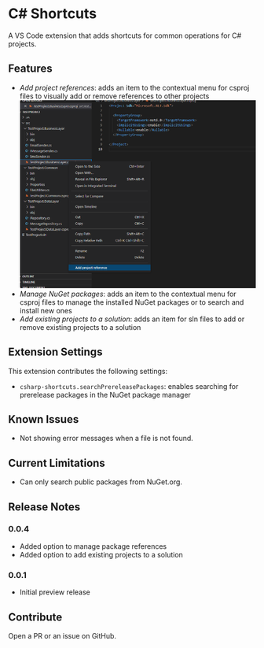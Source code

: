 # C# Shortcuts
A VS Code extension that adds shortcuts for common operations for C# projects.

## Features

- _Add project references_: adds an item to the contextual menu for csproj files to visually add or remove references to other projects
![add project reference](images/add-project-reference-context-menu.png)
- _Manage NuGet packages_: adds an item to the contextual menu for csproj files to manage the installed NuGet packages or to search and install new ones
- _Add existing projects to a solution_: adds an item for sln files to add or remove existing projects to a solution

## Extension Settings

This extension contributes the following settings:

- `csharp-shortcuts.searchPrereleasePackages`: enables searching for prerelease packages in the NuGet package manager

## Known Issues

- Not showing error messages when a file is not found.

## Current Limitations

- Can only search public packages from NuGet.org.

## Release Notes

### 0.0.4

- Added option to manage package references
- Added option to add existing projects to a solution

### 0.0.1

- Initial preview release

## Contribute

Open a PR or an issue on GitHub.